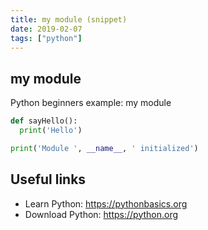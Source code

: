 ```yaml
---
title: my module (snippet)
date: 2019-02-07
tags: ["python"]
---
```


## my module

Python beginners example: my module

```python
def sayHello():
  print('Hello')

print('Module ', __name__, ' initialized')


```

## Useful links

- Learn Python: https://pythonbasics.org
- Download Python: https://python.org
